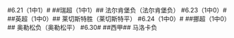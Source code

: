 #6.21（1中1）#
##瑞超（1中1）##
法尔肯堡负（法尔肯堡负）
#6.23（1中0）#
##英超（1中0）##
莱切斯特胜（莱切斯特平）
#6.24（1中0）#
##挪超（1中0）##
奥勒松负（奥勒松平）
#6.30#
##西甲##
马洛卡负